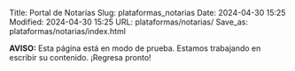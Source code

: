 Title: Portal de Notarías
Slug: plataformas_notarias
Date: 2024-04-30 15:25
Modified: 2024-04-30 15:25
URL: plataformas/notarias/
Save_as: plataformas/notarias/index.html

**AVISO:** Esta página está en modo de prueba. Estamos trabajando en escribir su contenido. ¡Regresa pronto!
